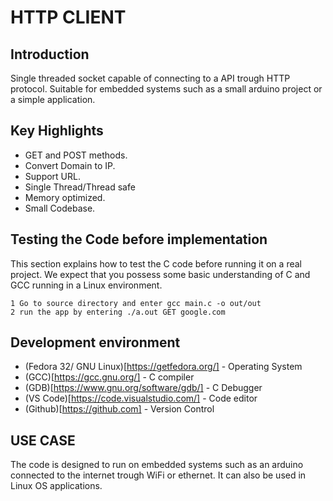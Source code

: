 # HTTP CLIENT

## Introduction

Single threaded socket capable of connecting to a API trough HTTP protocol.
Suitable for embedded systems such as a small arduino project or a simple
application.

## Key Highlights

- GET and POST methods.
- Convert Domain to IP.
- Support URL.
- Single Thread/Thread safe
- Memory optimized.
- Small Codebase.

## Testing the Code before implementation

This section explains how to test the C code before running it on a real project.
We expect that you possess some basic understanding of C and GCC running in a
Linux environment.

```
1 Go to source directory and enter gcc main.c -o out/out
2 run the app by entering ./a.out GET google.com
```

## Development environment

- (Fedora 32/ GNU Linux)[https://getfedora.org/] - Operating System
- (GCC)[https://gcc.gnu.org/] - C compiler
- (GDB)[https://www.gnu.org/software/gdb/] - C Debugger
- (VS Code)[https://code.visualstudio.com/] - Code editor
- (Github)[https://github.com] - Version Control

## USE CASE

The code is designed to run on embedded systems such as an arduino connected to
the internet trough WiFi or ethernet. It can also be used in Linux OS applications.
